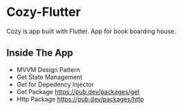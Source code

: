# Cozy-Flutter

Cozy is app built with Flutter. App for book boarding house.

## Inside The App

  - MVVM Design Pattern
  - Get State Management
  - Get for Depedency Injector
  - Get Package https://pub.dev/packages/get  
  - Http Package https://pub.dev/packages/http
